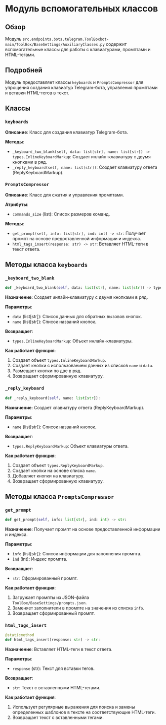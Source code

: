 # Модуль вспомогательных классов

## Обзор

Модуль `src.endpoints.bots.telegram.ToolBoxbot-main/ToolBox/BaseSettings/AuxiliaryClasses.py` содержит вспомогательные классы для работы с клавиатурами, промптами и HTML-тегами.

## Подробней

Модуль предоставляет классы `keyboards` и `PromptsCompressor` для упрощения создания клавиатур Telegram-бота, управления промптами и вставки HTML-тегов в текст.

## Классы

### `keyboards`

**Описание**: Класс для создания клавиатур Telegram-бота.

**Методы**:

*   `_keyboard_two_blank(self, data: list[str], name: list[str]) -> types.InlineKeyboardMarkup`: Создает инлайн-клавиатуру с двумя кнопками в ряд.
*   `_reply_keyboard(self, name: list[str])`: Создает клавиатуру ответа (ReplyKeyboardMarkup).

### `PromptsCompressor`

**Описание**: Класс для сжатия и управления промптами.

**Атрибуты**:

*   `commands_size` (list): Список размеров команд.

**Методы**:

*   `get_prompt(self, info: list[str], ind: int) -> str`: Получает промпт на основе предоставленной информации и индекса.
*   `html_tags_insert(response: str) -> str`: Вставляет HTML-теги в текст ответа.

## Методы класса `keyboards`

### `_keyboard_two_blank`

```python
def _keyboard_two_blank(self, data: list[str], name: list[str]) -> types.InlineKeyboardMarkup:
```

**Назначение**: Создает инлайн-клавиатуру с двумя кнопками в ряд.

**Параметры**:

*   `data` (list[str]): Список данных для обратных вызовов кнопок.
*   `name` (list[str]): Список названий кнопок.

**Возвращает**:

*   `types.InlineKeyboardMarkup`: Объект инлайн-клавиатуры.

**Как работает функция**:

1.  Создает объект `types.InlineKeyboardMarkup`.
2.  Создает кнопки с использованием данных из списков `name` и `data`.
3.  Размещает кнопки по две в ряд.
4.  Возвращает сформированную клавиатуру.

### `_reply_keyboard`

```python
def _reply_keyboard(self, name: list[str]):
```

**Назначение**: Создает клавиатуру ответа (ReplyKeyboardMarkup).

**Параметры**:

*   `name` (list[str]): Список названий кнопок.

**Возвращает**:

*   `types.ReplyKeyboardMarkup`: Объект клавиатуры ответа.

**Как работает функция**:

1.  Создает объект `types.ReplyKeyboardMarkup`.
2.  Создает кнопки на основе списка `name`.
3.  Добавляет кнопки на клавиатуру.
4.  Возвращает сформированную клавиатуру.

## Методы класса `PromptsCompressor`

### `get_prompt`

```python
def get_prompt(self, info: list[str], ind: int) -> str:
```

**Назначение**: Получает промпт на основе предоставленной информации и индекса.

**Параметры**:

*   `info` (list[str]): Список информации для заполнения промпта.
*   `ind` (int): Индекс промпта.

**Возвращает**:

*   `str`: Сформированный промпт.

**Как работает функция**:

1.  Загружает промпты из JSON-файла `ToolBox/BaseSettings/prompts.json`.
2.  Заменяет заполнители в промпте на значения из списка `info`.
3.  Возвращает сформированный промпт.

### `html_tags_insert`

```python
@staticmethod
def html_tags_insert(response: str) -> str:
```

**Назначение**: Вставляет HTML-теги в текст ответа.

**Параметры**:

*   `response` (str): Текст для вставки тегов.

**Возвращает**:

*   `str`: Текст с вставленными HTML-тегами.

**Как работает функция**:

1.  Использует регулярные выражения для поиска и замены определенных шаблонов в тексте на соответствующие HTML-теги.
2.  Возвращает текст с вставленными тегами.